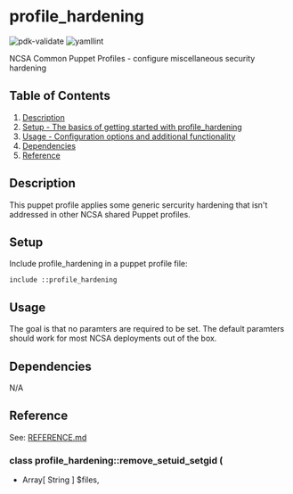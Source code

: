 # profile_hardening

![pdk-validate](https://github.com/ncsa/puppet-profile_hardening/workflows/pdk-validate/badge.svg)
![yamllint](https://github.com/ncsa/puppet-profile_hardening/workflows/yamllint/badge.svg)

NCSA Common Puppet Profiles - configure miscellaneous security hardening


## Table of Contents

1. [Description](#description)
1. [Setup - The basics of getting started with profile_hardening](#setup)
1. [Usage - Configuration options and additional functionality](#usage)
1. [Dependencies](#dependencies)
1. [Reference](#reference)


## Description

This puppet profile applies some generic sercurity hardening that isn't addressed in other NCSA shared Puppet profiles.


## Setup

Include profile_hardening in a puppet profile file:
```
include ::profile_hardening
```


## Usage

The goal is that no paramters are required to be set. The default paramters should work for most NCSA deployments out of the box.


## Dependencies

N/A


## Reference

See: [REFERENCE.md](REFERENCE.md)

### class profile_hardening::remove_setuid_setgid (
-  Array[ String ] $files,

